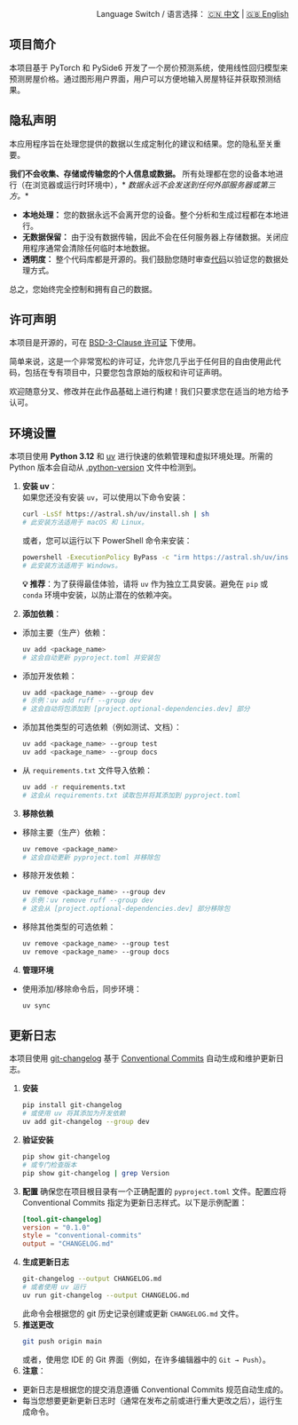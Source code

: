 <p align="right">
  Language Switch / 语言选择：
  <a href="./README.zh-CN.md">🇨🇳 中文</a> | <a href="./README.md">🇬🇧 English</a>
</p>

**项目简介**
---
本项目基于 PyTorch 和 PySide6 开发了一个房价预测系统，使用线性回归模型来预测房屋价格。通过图形用户界面，用户可以方便地输入房屋特征并获取预测结果。

**隐私声明**
---
本应用程序旨在处理您提供的数据以生成定制化的建议和结果。您的隐私至关重要。

**我们不会收集、存储或传输您的个人信息或数据。** 所有处理都在您的设备本地进行（在浏览器或运行时环境中），*
*数据永远不会发送到任何外部服务器或第三方。**

- **本地处理：** 您的数据永远不会离开您的设备。整个分析和生成过程都在本地进行。
- **无数据保留：** 由于没有数据传输，因此不会在任何服务器上存储数据。关闭应用程序通常会清除任何临时本地数据。
- **透明度：** 整个代码库都是开源的。我们鼓励您随时审查[代码](./)以验证您的数据处理方式。

总之，您始终完全控制和拥有自己的数据。

**许可声明**
---
本项目是开源的，可在 [BSD-3-Clause 许可证](LICENCE) 下使用。

简单来说，这是一个非常宽松的许可证，允许您几乎出于任何目的自由使用此代码，包括在专有项目中，只要您包含原始的版权和许可证声明。

欢迎随意分叉、修改并在此作品基础上进行构建！我们只要求您在适当的地方给予认可。

**环境设置**
---
本项目使用 **Python 3.12** 和 [uv](https://docs.astral.sh/uv/) 进行快速的依赖管理和虚拟环境处理。所需的 Python
版本会自动从 [.python-version](.python-version) 文件中检测到。

1. **安装 uv**：  
   如果您还没有安装 `uv`，可以使用以下命令安装：
    ```bash
    curl -LsSf https://astral.sh/uv/install.sh | sh
    # 此安装方法适用于 macOS 和 Linux。
    ```
   或者，您可以运行以下 PowerShell 命令来安装：
    ```bash
    powershell -ExecutionPolicy ByPass -c "irm https://astral.sh/uv/install.ps1 | iex"
    # 此安装方法适用于 Windows。
    ```

   **💡 推荐**：为了获得最佳体验，请将 `uv` 作为独立工具安装。避免在 `pip` 或 `conda` 环境中安装，以防止潜在的依赖冲突。

2. **添加依赖**：

- 添加主要（生产）依赖：
    ```bash
    uv add <package_name>
    # 这会自动更新 pyproject.toml 并安装包
    ```
- 添加开发依赖：
    ```bash
    uv add <package_name> --group dev
    # 示例：uv add ruff --group dev
    # 这会自动将包添加到 [project.optional-dependencies.dev] 部分
    ```
- 添加其他类型的可选依赖（例如测试、文档）：
    ```bash
    uv add <package_name> --group test
    uv add <package_name> --group docs
    ```
- 从 `requirements.txt` 文件导入依赖：
    ```bash
    uv add -r requirements.txt
    # 这会从 requirements.txt 读取包并将其添加到 pyproject.toml
    ```

3. **移除依赖**

- 移除主要（生产）依赖：
    ```bash
    uv remove <package_name>
    # 这会自动更新 pyproject.toml 并移除包
    ```
- 移除开发依赖：
    ```bash
    uv remove <package_name> --group dev
    # 示例：uv remove ruff --group dev
    # 这会从 [project.optional-dependencies.dev] 部分移除包
    ```
- 移除其他类型的可选依赖：
    ```bash
    uv remove <package_name> --group test
    uv remove <package_name> --group docs
    ```

4. **管理环境**

- 使用添加/移除命令后，同步环境：
    ```bash
    uv sync
    ```

**更新日志**
---
本项目使用 [git-changelog](https://github.com/pawamoy/git-changelog)
基于 [Conventional Commits](https://www.conventionalcommits.org/) 自动生成和维护更新日志。

1. **安装**
   ```bash
   pip install git-changelog
   # 或使用 uv 将其添加为开发依赖
   uv add git-changelog --group dev
   ```
2. **验证安装**
   ```bash
   pip show git-changelog
   # 或专门检查版本
   pip show git-changelog | grep Version
   ```
3. **配置**
   确保您在项目根目录有一个正确配置的 `pyproject.toml` 文件。配置应将 Conventional Commits 指定为更新日志样式。以下是示例配置：
   ```toml
   [tool.git-changelog]
   version = "0.1.0"
   style = "conventional-commits"
   output = "CHANGELOG.md"
   ```
4. **生成更新日志**
   ```bash
   git-changelog --output CHANGELOG.md
   # 或者使用 uv 运行
   uv run git-changelog --output CHANGELOG.md
   ```
   此命令会根据您的 git 历史记录创建或更新 `CHANGELOG.md` 文件。
5. **推送更改**
   ```bash
   git push origin main
   ```
   或者，使用您 IDE 的 Git 界面（例如，在许多编辑器中的 `Git → Push`）。
6. **注意**：

- 更新日志是根据您的提交消息遵循 Conventional Commits 规范自动生成的。
- 每当您想要更新更新日志时（通常在发布之前或进行重大更改之后），运行生成命令。
